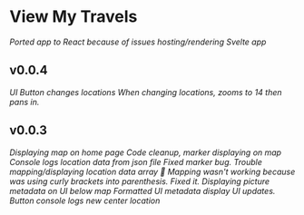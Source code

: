 # View My Travels

_Ported app to React because of issues hosting/rendering Svelte app_

## v0.0.4

_UI Button changes locations_
_When changing locations, zooms to 14 then pans in._

## v0.0.3

_Displaying map on home page_
_Code cleanup, marker displaying on map_
_Console logs location data from json file_
_Fixed marker bug._
_Trouble mapping/displaying location data array 🤔_
_Mapping wasn't working because was using curly brackets into parenthesis. Fixed it._
_Displaying picture metadata on UI below map_
_Formatted UI metadata display_
_UI updates. Button console logs new center location_
